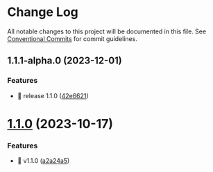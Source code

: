 # Change Log

All notable changes to this project will be documented in this file.
See [Conventional Commits](https://conventionalcommits.org) for commit guidelines.

## 1.1.1-alpha.0 (2023-12-01)

### Features

- 🎸 release 1.1.0 ([42e6621](https://portkey/Portkey-Wallet/portkey-providers/commits/42e662119949c2010d0ee916b8c5ddd34b0164c8))

# [1.1.0](https://portkey/Portkey-Wallet/portkey-providers/compare/v1.0.0...v1.1.0) (2023-10-17)

### Features

- 🎸 v1.1.0 ([a2a24a5](https://portkey/Portkey-Wallet/portkey-providers/commits/a2a24a5d4287b8261c787746b132c0f01e8cd034))
